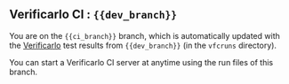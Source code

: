 ## Verificarlo CI : `{{dev_branch}}`

You are on the `{{ci_branch}}` branch, which is automatically updated with the
[Verificarlo](https://github.com/verificarlo/verificarlo) test results from
`{{dev_branch}}` (in the `vfcruns` directory).

You can start a Verificarlo CI server at anytime using the run files of this branch.
